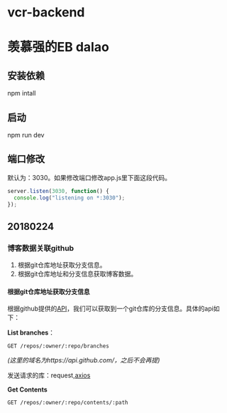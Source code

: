 # vcr-backend

# 羡慕强的EB dalao

## 安装依赖

npm intall

## 启动

npm run dev

## 端口修改

默认为：3030。如果修改端口修改app.js里下面这段代码。

``` js
server.listen(3030, function() {
  console.log("listening on *:3030");
});
```

## 20180224

### 博客数据关联github

1. 根据git仓库地址获取分支信息。
2. 根据git仓库地址和分支信息获取博客数据。

#### 根据git仓库地址获取分支信息

根据github提供的[API](https://developer.github.com/v3/)，我们可以获取到一个git仓库的分支信息。具体的api如下：

**List branches**：

`GET /repos/:owner/:repo/branches`

*(这里的域名为https://api.github.com/，之后不会再提)*

发送请求的库：request,[axios](https://ykloveyxk.github.io/2017/02/25/axios%E5%85%A8%E6%94%BB%E7%95%A5/)

**Get Contents**

`GET /repos/:owner/:repo/contents/:path`
